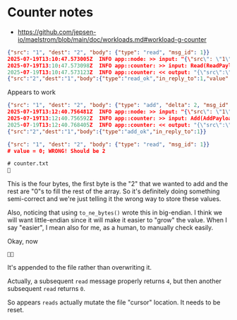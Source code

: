 # Counter notes

- https://github.com/jepsen-io/maelstrom/blob/main/doc/workloads.md#workload-g-counter

```json
{"src": "1", "dest": "2", "body": {"type": "read", "msg_id": 1}}
2025-07-19T13:10:47.573005Z  INFO app::node: >> input: "{\"src\": \"1\", \"dest\": \"2\", \"body\": {\"type\": \"read\", \"msg_id\": 1}}"
2025-07-19T13:10:47.573098Z  INFO app::counter: >> input: Read(ReadPayload { src: "1", dest: "2", body: ReadReqBody { typ: "read", msg_id: 1 } })
2025-07-19T13:10:47.573123Z  INFO app::counter: << output: "{\"src\":\"2\",\"dest\":\"1\",\"body\":{\"type\":\"read_ok\",\"in_reply_to\":1,\"value\":0}}\n"
{"src":"2","dest":"1","body":{"type":"read_ok","in_reply_to":1,"value":0}}
```

Appears to work

```json
{"src": "1", "dest": "2", "body": {"type": "add", "delta": 2, "msg_id": 1}}
2025-07-19T13:12:40.756481Z  INFO app::node: >> input: "{\"src\": \"1\", \"dest\": \"2\", \"body\": {\"type\": \"add\", \"delta\": 2, \"msg_id\": 1}}"
2025-07-19T13:12:40.756592Z  INFO app::counter: >> input: Add(AddPayload { src: "1", dest: "2", body: AddReqBody { typ: "add", msg_id: 1, delta: 2 } })
2025-07-19T13:12:40.768405Z  INFO app::counter: << output: "{\"src\":\"2\",\"dest\":\"1\",\"body\":{\"type\":\"add_ok\",\"in_reply_to\":1}}\n"
{"src":"2","dest":"1","body":{"type":"add_ok","in_reply_to":1}}
```

```json
{"src": "1", "dest": "2", "body": {"type": "read", "msg_id": 1}}
# value = 0; WRONG! Should be 2
```

```txt
# counter.txt
   
```

This is the four bytes, the first byte is the "2" that we wanted to add and the
rest are "0"s to fill the rest of the array. So it's definitely doing something
semi-correct and we're just telling it the wrong way to store these values.

Also, noticing that using `to_ne_bytes()` wrote this in big-endian. I think we will
want little-endian since it will make it easier to "grow" the value. When I say
"easier", I mean also for me, as a human, to manually check easily.

Okay, now

```
      
```

It's appended to the file rather than overwriting it.

Actually, a subsequent `read` message properly returns `4`, but then another subsequent `read` returns `0`.

So appears `reads` actually mutate the file "cursor" location. It needs to be reset.
